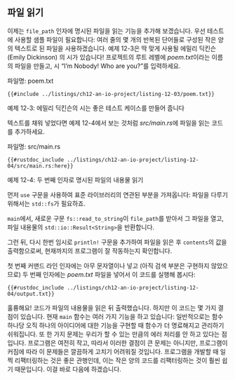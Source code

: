 ## 파일 읽기

이제는 `file_path` 인자에 명시된 파일을 읽는 기능을 추가해 보겠습니다.
우선 테스트에 사용할 샘플 파일이 필요합니다: 여러 줄의 몇 개의 반복된
단어들로 구성된 작은 양의 텍스트로 된 파일을 사용하겠습니다. 예제 12-3은
딱 맞게 사용될 에밀리 딕킨슨 (Emily Dickinson) 의 시가 있습니다! 프로젝트의
루트 레벨에 *poem.txt*이라는 이름의 파일을 만들고, 시 “I’m Nobody! Who are
you?”를 입력하세요.

<span class="filename">파일명: poem.txt</span>

```text
{{#include ../listings/ch12-an-io-project/listing-12-03/poem.txt}}
```

<span class="caption">예제 12-3: 에밀리 딕킨슨의 시는 좋은 테스트 케이스를
만들어 줍니다</span>

텍스트를 채워 넣었다면 예제 12-4에서 보는 것처럼 *src/main.rs*에 파일을
읽는 코드를 추가하세요.

<span class="filename">파일명: src/main.rs</span>

```rust,should_panic,noplayground
{{#rustdoc_include ../listings/ch12-an-io-project/listing-12-04/src/main.rs:here}}
```

<span class="caption">예제 12-4: 두 번째 인자로 명시된 파일의
내용물 읽기</span>

먼저 `use` 구문을 사용하여 표준 라이브러리의 연관된 부분을 가져옵니다:
파일을 다루기 위해서는 `std::fs`가 필요하죠.

`main`에서, 새로운 구문 `fs::read_to_string`이 `file_path`를 받아서 그
파일을 열고, 파일 내용물의 `std::io::Result<String>`을 반환합니다.

그런 뒤, 다시 한번 임시로 `println!` 구문을 추가하여 파일을 읽은 후
`contents`의 값을 출력함으로써, 현재까지의 프로그램이 잘 작동하는지
확인합니다.

첫 번째 커맨드 라인 인자에는 아무 문자열이나 넣고 (아직 검색 부분은 구현하지
않았으므로) 두 번째 인자에는 *poem.txt* 파일을 넣어서 이 코드를
실행해 봅시다:

```console
{{#rustdoc_include ../listings/ch12-an-io-project/listing-12-04/output.txt}}
```

훌륭해요! 코드가 파일의 내용물을 읽은 뒤 출력했습니다. 하지만 이 코드는
몇 가지 결점이 있습니다. 현재 `main` 함수는 여러 가지 기능을 하고 있습니다:
일반적으로는 함수 하나당 오직 하나의 아이디어에 대한 기능을 구현할 때
함수가 더 명료해지고 관리하기 쉬워집니다. 또 한 가지 문제는 우리가 할 수
있는 만큼의 에러 처리를 안 하고 있다는 점입니다. 프로그램은 여전히 작고,
따라서 이러한 결점이 큰 문제는 아니지만, 프로그램이 커짐에 따라 이 문제들은
깔끔하게 고치기 어려워질 것입니다. 프로그램을 개발할 때 일찍 리팩터링하는 것은
좋은 관행인데, 이는 작은 양의 코드를 리팩터링하는 것이 훨씬 쉽기 때문입니다.
이걸 바로 다음에 하겠습니다.
